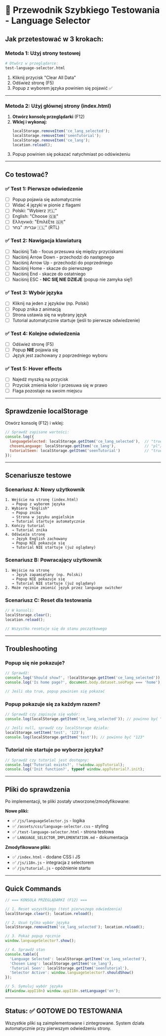 # 🚀 Przewodnik Szybkiego Testowania - Language Selector

## Jak przetestować w 3 krokach:

### Metoda 1: Użyj strony testowej
```bash
# Otwórz w przeglądarce:
test-language-selector.html
```

1. Kliknij przycisk "Clear All Data"
2. Odśwież stronę (F5)
3. Popup z wyborem języka powinien się pojawić ✅

---

### Metoda 2: Użyj głównej strony (index.html)

1. **Otwórz konsolę przeglądarki** (F12)
2. **Wklej i wykonaj:**
   ```javascript
   localStorage.removeItem('ce_lang_selected');
   localStorage.removeItem('seenTutorial');
   localStorage.removeItem('ce_lang');
   location.reload();
   ```
3. Popup powinien się pokazać natychmiast po odświeżeniu

---

## Co testować?

### ✅ Test 1: Pierwsze odwiedzenie
- [ ] Popup pojawia się automatycznie
- [ ] Widać 4 języki w pionie z flagami
- [ ] Polski: "Wybierz 🇵🇱"
- [ ] English: "Choose 🇬🇧"
- [ ] Ελληνικά: "Επιλέξτε 🇬🇷"
- [ ] עברית: "בחר 🇮🇱" (RTL)

### ✅ Test 2: Nawigacja klawiaturą
- [ ] Naciśnij Tab - focus przesuwa się między przyciskami
- [ ] Naciśnij Arrow Down - przechodzi do następnego
- [ ] Naciśnij Arrow Up - przechodzi do poprzedniego
- [ ] Naciśnij Home - skacze do pierwszego
- [ ] Naciśnij End - skacze do ostatniego
- [ ] Naciśnij ESC - **NIC SIĘ NIE DZIEJE** (popup nie zamyka się!)

### ✅ Test 3: Wybór języka
- [ ] Kliknij na jeden z języków (np. Polski)
- [ ] Popup znika z animacją
- [ ] Strona ustawia się na wybrany język
- [ ] Tutorial automatycznie startuje (jeśli to pierwsze odwiedzenie)

### ✅ Test 4: Kolejne odwiedzenia
- [ ] Odśwież stronę (F5)
- [ ] Popup **NIE** pojawia się
- [ ] Język jest zachowany z poprzedniego wyboru

### ✅ Test 5: Hover effects
- [ ] Najedź myszką na przycisk
- [ ] Przycisk zmienia kolor i przesuwa się w prawo
- [ ] Flaga pozostaje na swoim miejscu

---

## Sprawdzenie localStorage

Otwórz konsolę (F12) i wklej:

```javascript
// Sprawdź zapisane wartości:
console.log({
  languageSelected: localStorage.getItem('ce_lang_selected'),  // "true"
  chosenLanguage: localStorage.getItem('ce_lang'),             // "pl"/"en"/"el"/"he"
  tutorialSeen: localStorage.getItem('seenTutorial')           // "true" po obejrzeniu
});
```

---

## Scenariusze testowe

### Scenariusz A: Nowy użytkownik
```
1. Wejście na stronę (index.html)
   → Popup z wyborem języka
2. Wybiera "English"
   → Popup znika
   → Strona w języku angielskim
   → Tutorial startuje automatycznie
3. Kończy tutorial
   → Tutorial znika
4. Odświeża stronę
   → Język English zachowany
   → Popup NIE pokazuje się
   → Tutorial NIE startuje (już oglądany)
```

### Scenariusz B: Powracający użytkownik
```
1. Wejście na stronę
   → Język zapamiętany (np. Polski)
   → Popup NIE pokazuje się
   → Tutorial NIE startuje (już oglądany)
2. Może ręcznie zmienić język przez language switcher
```

### Scenariusz C: Reset dla testowania
```javascript
// W konsoli:
localStorage.clear();
location.reload();

// Wszystko resetuje się do stanu początkowego
```

---

## Troubleshooting

### Popup się nie pokazuje?
```javascript
// Sprawdź:
console.log('Should show?', !localStorage.getItem('ce_lang_selected'));
console.log('Is home page?', document.body.dataset.seoPage === 'home');

// Jeśli oba true, popup powinien się pokazać
```

### Popup pokazuje się za każdym razem?
```javascript
// Sprawdź czy zapisuje się wybór:
console.log(localStorage.getItem('ce_lang_selected')); // powinno być "true"

// Jeśli null, sprawdź czy localStorage działa:
localStorage.setItem('test', '123');
console.log(localStorage.getItem('test')); // powinno być "123"
```

### Tutorial nie startuje po wyborze języka?
```javascript
// Sprawdź czy tutorial jest dostępny:
console.log('Tutorial exists?', !!window.appTutorial);
console.log('Init function?', typeof window.appTutorial?.init);
```

---

## Pliki do sprawdzenia

Po implementacji, te pliki zostały utworzone/zmodyfikowane:

**Nowe pliki:**
- ✅ `/js/languageSelector.js` - logika
- ✅ `/assets/css/language-selector.css` - styling
- ✅ `/test-language-selector.html` - strona testowa
- ✅ `LANGUAGE_SELECTOR_IMPLEMENTATION.md` - dokumentacja

**Zmodyfikowane pliki:**
- ✅ `/index.html` - dodane CSS i JS
- ✅ `/js/i18n.js` - integracja z selectorem
- ✅ `/js/tutorial.js` - opóźnienie startu

---

## Quick Commands

```javascript
// === KONSOLA PRZEGLĄDARKI (F12) ===

// 1. Reset wszystkiego (test pierwszego odwiedzenia)
localStorage.clear(); location.reload();

// 2. Usuń tylko wybór języka
localStorage.removeItem('ce_lang_selected'); location.reload();

// 3. Pokaż popup ręcznie
window.languageSelector?.show();

// 4. Sprawdź stan
console.table({
  'Language Selected': localStorage.getItem('ce_lang_selected'),
  'Chosen Lang': localStorage.getItem('ce_lang'),
  'Tutorial Seen': localStorage.getItem('seenTutorial'),
  'Selector Active': window.languageSelector?.shouldShow()
});

// 5. Symuluj wybór języka
if(window.appI18n) window.appI18n.setLanguage('en');
```

---

## Status: ✅ GOTOWE DO TESTOWANIA

Wszystkie pliki są zaimplementowane i zintegrowane.
System działa automatycznie przy pierwszym odwiedzeniu strony.

